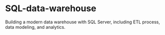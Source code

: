 # SQL-data-warehouse
Building a modern data warehouse with SQL Server, including ETL process, data modeling, and analytics.
